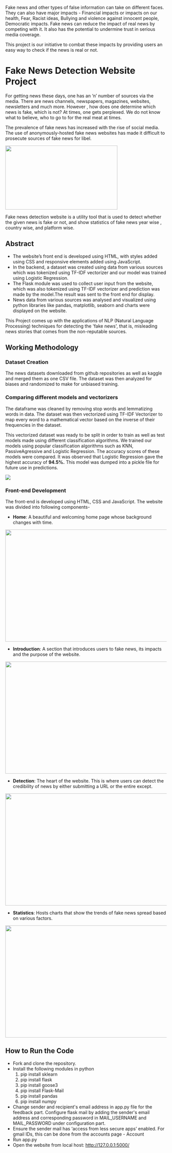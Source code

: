 Fake news and other types of false information can take on different faces. They can also have major impacts - Financial impacts or impacts on our health, Fear, Racist ideas, Bullying and violence against innocent people, Democratic impacts. Fake news can reduce the impact of real news by competing with it. It  also has the potential to undermine trust in serious media coverage.

This project is our initiative to combat these impacts by providing users an easy way to check if the news is real or not.


# Fake News Detection Website Project

For getting news these days, one has an ‘n’ number of sources via the media. There are news channels, newspapers, magazines, websites, newsletters and much more. However , how does one determine which news is fake, which is not? At times, one gets perplexed. We do not know what  to believe, who to go to for the real meat at times.

The prevalence of fake news has increased with the rise of social media. The use of anonymously-hosted fake news websites has made it difficult to prosecute sources of fake news for libel. 

<img src="https://economictimes.indiatimes.com/thumb/msid-74910166,width-1200,height-900,resizemode-4,imgsize-650870/fake-news-getty.jpg?from=mdr" width="350" height="200" align = "center" />

Fake news detection website is a utility tool that is used to detect whether the given news is fake or not, and show statistics of fake news year wise , country wise, and platform wise.

## Abstract

- The website’s front end is developed using HTML, with styles added using CSS and responsive elements added using JavaScript.
- In the backend, a dataset was created using data from various sources which was tokenized using TF-IDF vectorizer and our model was trained using Logistic Regression. 
- The Flask module was used to collect user input from the website, which was also tokenized using TF-IDF vectorizer and prediction was made by the model.The result was sent to the front end for display.
- News data from various sources was analysed and visualized using python libraries like pandas, matplotlib, seaborn and charts were displayed on the website. 

This Project comes up with the applications of NLP (Natural Language Processing) techniques for detecting the 'fake news', that is, misleading news stories that comes from the non-reputable sources. 

## Working Methodology

### Dataset Creation

The news datasets downloaded from github repositories as well as kaggle and merged them as one CSV file.
The dataset was then analyzed for biases and randomized to make for unbiased training.

### Comparing different models and vectorizers

The dataframe was cleaned by removing stop words and lemmatizing words in data. The dataset was then vectorized using TF-IDF Vectorizer to map every word to a mathematical vector based on the inverse of their frequencies in the dataset. 

This vectorized dataset was ready to be split in order to train as well as test models made using different classification algorithms. We trained our models using popular classification algorithms such as KNN, PassiveAgressive and Logistic Regression. The accuracy scores of these models were compared. It was observed that Logistic Regression gave the highest accuracy of **94.5%.** This model was dumped into a pickle file for future use in predictions.

<img src="https://github.com/Radhasingh95/FakeNewsProject/blob/main/Website_images/Implementation.PNG" />

### Front-end Development

The front-end is developed using HTML, CSS and JavaScript. The website was divided into following components-
- **Home**: A beautiful and welcoming home page whose background changes with time.

<img src="https://github.com/Radhasingh95/FakeNewsProject/blob/main/Website_images/Home%20page.PNG" width="600" height="350" />

- **Introduction**: A section that introduces users to fake news, its impacts and the purpose of the website. 

<img src="https://github.com/Radhasingh95/FakeNewsProject/blob/main/Website_images/introduction.PNG" width="600" height="350" />

- **Detection**: The heart of the website. This is where users can detect the credibility of news by either submitting a URL or the entire except.


<img src="https://github.com/Radhasingh95/FakeNewsProject/blob/main/Website_images/Detection.PNG" width="600" height="350" />

- **Statistics**: Hosts charts that show the trends of fake news spread based on various factors.

<img src="https://github.com/Radhasingh95/FakeNewsProject/blob/main/Website_images/statistics.PNG" width="600" height="350" />


 
## How to Run the Code

- Fork and clone the repository.
- Install the following modules in python
     1. pip install sklearn
     2. pip install flask
     3. pip install goose3
     4. pip install Flask-Mail
     5. pip install pandas
     6. pip install numpy
- Change sender and recipient's email address in app.py file for the feedback part. Configure flask mail by adding the sender's email address and corresponding password in MAIL_USERNAME and MAIL_PASSWORD under configuration part. 
- Ensure the sender mail has ‘access from less secure apps’ enabled. For gmail IDs, this can be done from the accounts page - Account 
- Run app.py
- Open the website from local host: http://127.0.0.1:5000/
